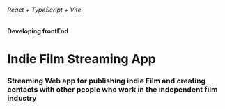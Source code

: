 ###### React + TypeScript + Vite
#### Developing frontEnd

# Indie Film Streaming App
### Streaming Web app for publishing indie Film and creating contacts with other people who work in the independent film industry
